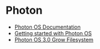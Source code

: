 # Photon

- [Photon OS Documentation](https://vmware.github.io/photon/assets/files/html/3.0/)
- [Getting started with Photon OS](https://vmguru.com/2018/10/getting-started-with-photon-os/)
- [Photon OS 3.0 Grow Filesystem](https://enterpriseadmins.org/blog/virtualization/photon-os-3-0-grow-filesystem/)
